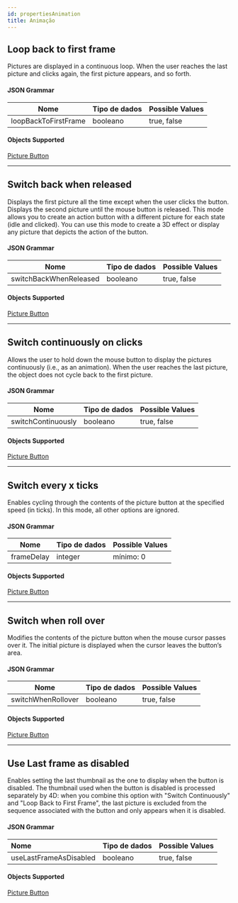 ```yaml
---
id: propertiesAnimation
title: Animação
---
```


## Loop back to first frame

Pictures are displayed in a continuous loop. When the user reaches the last picture and clicks again, the first picture appears, and so forth.

#### JSON Grammar

| Nome                 | Tipo de dados | Possible Values |
| -------------------- | ------------- | --------------- |
| loopBackToFirstFrame | booleano      | true, false     |

#### Objects Supported

[Picture Button](pictureButton_overview.md)

---

## Switch back when released

Displays the first picture all the time except when the user clicks the button. Displays the second picture until the mouse button is released. This mode allows you to create an action button with a different picture for each state (idle and clicked). You can use this mode to create a 3D effect or display any picture that depicts the action of the button.

#### JSON Grammar

| Nome                   | Tipo de dados | Possible Values |
| ---------------------- | ------------- | --------------- |
| switchBackWhenReleased | booleano      | true, false     |

#### Objects Supported

[Picture Button](pictureButton_overview.md)

---

## Switch continuously on clicks

Allows the user to hold down the mouse button to display the pictures continuously (i.e., as an animation). When the user reaches the last picture, the object does not cycle back to the first picture.

#### JSON Grammar

| Nome               | Tipo de dados | Possible Values |
| ------------------ | ------------- | --------------- |
| switchContinuously | booleano      | true, false     |

#### Objects Supported

[Picture Button](pictureButton_overview.md)

---

## Switch every x ticks

Enables cycling through the contents of the picture button at the specified speed (in ticks). In this mode, all other options are ignored.

#### JSON Grammar

| Nome       | Tipo de dados | Possible Values |
| ---------- | ------------- | --------------- |
| frameDelay | integer       | mínimo: 0       |

#### Objects Supported

[Picture Button](pictureButton_overview.md)

---

## Switch when roll over

Modifies the contents of the picture button when the mouse cursor passes over it. The initial picture is displayed when the cursor leaves the button’s area.

#### JSON Grammar

| Nome               | Tipo de dados | Possible Values |
| ------------------ | ------------- | --------------- |
| switchWhenRollover | booleano      | true, false     |

#### Objects Supported

[Picture Button](pictureButton_overview.md)

---

## Use Last frame as disabled

Enables setting the last thumbnail as the one to display when the button is disabled. The thumbnail used when the button is disabled is processed separately by 4D: when you combine this option with "Switch Continuously" and "Loop Back to First Frame", the last picture is excluded from the sequence associated with the button and only appears when it is disabled.

#### JSON Grammar

| Nome                   | Tipo de dados | Possible Values |
|:---------------------- | ------------- | --------------- |
| useLastFrameAsDisabled | booleano      | true, false     |

#### Objects Supported

[Picture Button](pictureButton_overview.md)
